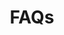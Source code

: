 ---
title: FAQs
description: "Frequently Asked Questions about the CARTO platform and its components"
icon: "/img/icons/faq.png"

url: faqs
indexPage: "getting-started.md"

menu:
  - title: "Categories"
    folder:
      - title: "CARTO Accounts"
      - title: "Workspace"
      - title: "Builder"
      - title: "Data Observatory"
      - title: "Analytics Toolbox"
      - title: "Development Tools"
      - title: "Support Packages"

---